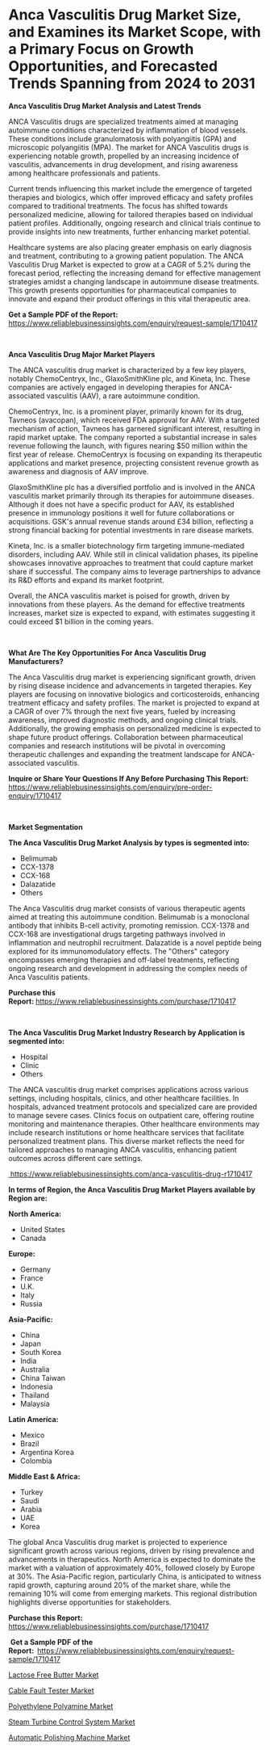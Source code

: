 <p><h1>Anca Vasculitis Drug Market Size, and Examines its Market Scope, with a Primary Focus on Growth Opportunities, and Forecasted Trends Spanning from 2024 to 2031</h1></p><p><strong>Anca Vasculitis Drug Market Analysis and Latest Trends</strong></p>
<p><p>ANCA Vasculitis drugs are specialized treatments aimed at managing autoimmune conditions characterized by inflammation of blood vessels. These conditions include granulomatosis with polyangiitis (GPA) and microscopic polyangiitis (MPA). The market for ANCA Vasculitis drugs is experiencing notable growth, propelled by an increasing incidence of vasculitis, advancements in drug development, and rising awareness among healthcare professionals and patients.</p><p>Current trends influencing this market include the emergence of targeted therapies and biologics, which offer improved efficacy and safety profiles compared to traditional treatments. The focus has shifted towards personalized medicine, allowing for tailored therapies based on individual patient profiles. Additionally, ongoing research and clinical trials continue to provide insights into new treatments, further enhancing market potential.</p><p>Healthcare systems are also placing greater emphasis on early diagnosis and treatment, contributing to a growing patient population. The ANCA Vasculitis Drug Market is expected to grow at a CAGR of 5.2% during the forecast period, reflecting the increasing demand for effective management strategies amidst a changing landscape in autoimmune disease treatments. This growth presents opportunities for pharmaceutical companies to innovate and expand their product offerings in this vital therapeutic area.</p></p>
<p><strong>Get a Sample PDF of the Report:&nbsp;</strong> <a href="https://www.reliablebusinessinsights.com/enquiry/request-sample/1710417?utm_campaign=41&utm_medium=2&utm_source=Github&utm_content=ia&utm_term=22102024&utm_id=anca-vasculitis-drug">https://www.reliablebusinessinsights.com/enquiry/request-sample/1710417</a></p>
<p>&nbsp;</p>
<p><strong>Anca Vasculitis Drug Major Market Players</strong></p>
<p><p>The ANCA vasculitis drug market is characterized by a few key players, notably ChemoCentryx, Inc., GlaxoSmithKline plc, and Kineta, Inc. These companies are actively engaged in developing therapies for ANCA-associated vasculitis (AAV), a rare autoimmune condition.</p><p>ChemoCentryx, Inc. is a prominent player, primarily known for its drug, Tavneos (avacopan), which received FDA approval for AAV. With a targeted mechanism of action, Tavneos has garnered significant interest, resulting in rapid market uptake. The company reported a substantial increase in sales revenue following the launch, with figures nearing $50 million within the first year of release. ChemoCentryx is focusing on expanding its therapeutic applications and market presence, projecting consistent revenue growth as awareness and diagnosis of AAV improve.</p><p>GlaxoSmithKline plc has a diversified portfolio and is involved in the ANCA vasculitis market primarily through its therapies for autoimmune diseases. Although it does not have a specific product for AAV, its established presence in immunology positions it well for future collaborations or acquisitions. GSK's annual revenue stands around £34 billion, reflecting a strong financial backing for potential investments in rare disease markets.</p><p>Kineta, Inc. is a smaller biotechnology firm targeting immune-mediated disorders, including AAV. While still in clinical validation phases, its pipeline showcases innovative approaches to treatment that could capture market share if successful. The company aims to leverage partnerships to advance its R&D efforts and expand its market footprint.</p><p>Overall, the ANCA vasculitis market is poised for growth, driven by innovations from these players. As the demand for effective treatments increases, market size is expected to expand, with estimates suggesting it could exceed $1 billion in the coming years.</p></p>
<p>&nbsp;</p>
<p><strong>What Are The Key Opportunities For Anca Vasculitis Drug Manufacturers?</strong></p>
<p><p>The Anca Vasculitis drug market is experiencing significant growth, driven by rising disease incidence and advancements in targeted therapies. Key players are focusing on innovative biologics and corticosteroids, enhancing treatment efficacy and safety profiles. The market is projected to expand at a CAGR of over 7% through the next five years, fueled by increasing awareness, improved diagnostic methods, and ongoing clinical trials. Additionally, the growing emphasis on personalized medicine is expected to shape future product offerings. Collaboration between pharmaceutical companies and research institutions will be pivotal in overcoming therapeutic challenges and expanding the treatment landscape for ANCA-associated vasculitis.</p></p>
<p><strong>Inquire or Share Your Questions If Any Before Purchasing This Report:</strong> <a href="https://www.reliablebusinessinsights.com/enquiry/pre-order-enquiry/1710417?utm_campaign=41&utm_medium=2&utm_source=Github&utm_content=ia&utm_term=22102024&utm_id=anca-vasculitis-drug">https://www.reliablebusinessinsights.com/enquiry/pre-order-enquiry/1710417</a></p>
<p>&nbsp;</p>
<p><strong>Market Segmentation</strong></p>
<p><strong>The Anca Vasculitis Drug Market Analysis by types is segmented into:</strong></p>
<p><ul><li>Belimumab</li><li>CCX-1378</li><li>CCX-168</li><li>Dalazatide</li><li>Others</li></ul></p>
<p><p>The Anca Vasculitis drug market consists of various therapeutic agents aimed at treating this autoimmune condition. Belimumab is a monoclonal antibody that inhibits B-cell activity, promoting remission. CCX-1378 and CCX-168 are investigational drugs targeting pathways involved in inflammation and neutrophil recruitment. Dalazatide is a novel peptide being explored for its immunomodulatory effects. The "Others" category encompasses emerging therapies and off-label treatments, reflecting ongoing research and development in addressing the complex needs of Anca Vasculitis patients.</p></p>
<p><strong>Purchase this Report:&nbsp;</strong><a href="https://www.reliablebusinessinsights.com/purchase/1710417?utm_campaign=41&utm_medium=2&utm_source=Github&utm_content=ia&utm_term=22102024&utm_id=anca-vasculitis-drug">https://www.reliablebusinessinsights.com/purchase/1710417</a></p>
<p>&nbsp;</p>
<p><strong>The Anca Vasculitis Drug Market Industry Research by Application is segmented into:</strong></p>
<p><ul><li>Hospital</li><li>Clinic</li><li>Others</li></ul></p>
<p><p>The ANCA vasculitis drug market comprises applications across various settings, including hospitals, clinics, and other healthcare facilities. In hospitals, advanced treatment protocols and specialized care are provided to manage severe cases. Clinics focus on outpatient care, offering routine monitoring and maintenance therapies. Other healthcare environments may include research institutions or home healthcare services that facilitate personalized treatment plans. This diverse market reflects the need for tailored approaches to managing ANCA vasculitis, enhancing patient outcomes across different care settings.</p></p>
<p><a href="https://www.reliablebusinessinsights.com/anca-vasculitis-drug-r1710417?utm_campaign=41&utm_medium=2&utm_source=Github&utm_content=ia&utm_term=22102024&utm_id=anca-vasculitis-drug">&nbsp;https://www.reliablebusinessinsights.com/anca-vasculitis-drug-r1710417</a></p>
<p><strong>In terms of Region, the Anca Vasculitis Drug Market Players available by Region are:</strong></p>
<p>
    <p> <strong> North America: </strong>
        <ul>
            <li>United States</li>
            <li>Canada</li>
        </ul>
        </p> 
    <p> <strong> Europe: </strong>
        <ul>
            <li>Germany</li>
            <li>France</li>
            <li>U.K.</li>
            <li>Italy</li>
            <li>Russia</li>
        </ul>
        </p> 
    <p> <strong> Asia-Pacific: </strong>
        <ul>
            <li>China</li>
            <li>Japan</li>
            <li>South Korea</li>
            <li>India</li>
            <li>Australia</li>
            <li>China Taiwan</li>
            <li>Indonesia</li>
            <li>Thailand</li>
            <li>Malaysia</li>
        </ul>
        </p> 
    <p> <strong> Latin America: </strong>
        <ul>
            <li>Mexico</li>
            <li>Brazil</li>
            <li>Argentina Korea</li>
            <li>Colombia</li>
        </ul>
        </p> 
    <p> <strong> Middle East & Africa: </strong>
        <ul>
            <li>Turkey</li>
            <li>Saudi</li>
            <li>Arabia</li>
            <li>UAE</li>
            <li>Korea</li>
        </ul>
    </p>
    </p>
<p><p>The global Anca Vasculitis drug market is projected to experience significant growth across various regions, driven by rising prevalence and advancements in therapeutics. North America is expected to dominate the market with a valuation of approximately 40%, followed closely by Europe at 30%. The Asia-Pacific region, particularly China, is anticipated to witness rapid growth, capturing around 20% of the market share, while the remaining 10% will come from emerging markets. This regional distribution highlights diverse opportunities for stakeholders.</p></p>
<p><strong>Purchase this Report: </strong><a href="https://www.reliablebusinessinsights.com/purchase/1710417?utm_campaign=41&utm_medium=2&utm_source=Github&utm_content=ia&utm_term=22102024&utm_id=anca-vasculitis-drug">https://www.reliablebusinessinsights.com/purchase/1710417</a></p>
<p>&nbsp;<strong>Get a Sample PDF of the Report:&nbsp;&nbsp;</strong><a href="https://www.reliablebusinessinsights.com/enquiry/request-sample/1710417?utm_campaign=41&utm_medium=2&utm_source=Github&utm_content=ia&utm_term=22102024&utm_id=anca-vasculitis-drug">https://www.reliablebusinessinsights.com/enquiry/request-sample/1710417</a></p>
<p><strong></strong></p>
<p><p><a href="https://www.linkedin.com/pulse/global-lactose-free-butter-market-focus-product-type-salted-p4hje?utm_campaign=41&utm_medium=2&utm_source=Github&utm_content=ia&utm_term=22102024&utm_id=anca-vasculitis-drug">Lactose Free Butter Market</a></p><p><a href="https://issuu.com/reportprime-2/docs/cable-fault-tester-market-size-2030_33f71c35619f3b?utm_campaign=41&utm_medium=2&utm_source=Github&utm_content=ia&utm_term=22102024&utm_id=anca-vasculitis-drug">Cable Fault Tester Market</a></p><p><a href="https://github.com/WayneGriffin411/Market-Research-Report-List-1/blob/main/polyethylene-polyamine-market.md?utm_campaign=41&utm_medium=2&utm_source=Github&utm_content=ia&utm_term=22102024&utm_id=anca-vasculitis-drug">Polyethylene Polyamine Market</a></p><p><a href="https://www.linkedin.com/pulse/steam-turbine-control-system-market-global-regional-analysis-syoye?utm_campaign=41&utm_medium=2&utm_source=Github&utm_content=ia&utm_term=22102024&utm_id=anca-vasculitis-drug">Steam Turbine Control System Market</a></p><p><a href="https://issuu.com/reportprime-2/docs/automatic-polishing-machine-market-_fbdd1acfe95998?utm_campaign=41&utm_medium=2&utm_source=Github&utm_content=ia&utm_term=22102024&utm_id=anca-vasculitis-drug">Automatic Polishing Machine Market</a></p></p>